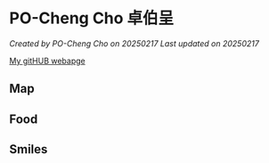 
# PO-Cheng Cho 卓伯呈

*Created by PO-Cheng Cho on 20250217 Last updated on 20250217*

[My gitHUB webapge]() 


## Map



## Food


## Smiles
